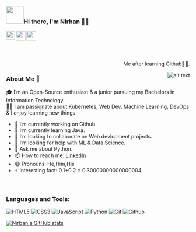 ### <img src="https://cliply.co/wp-content/uploads/2019/06/391906110_WAVING_HAND_400px.gif" width="48">Hi there, I'm Nirban 👨‍💻

<a href="https://www.linkedin.com/in/nirban-roy-62a08b183/">
  <img align="left" width="24px" src="https://cdn.jsdelivr.net/npm/simple-icons@v3/icons/linkedin.svg"  />
</a>
<a href="https://twitter.com/NirbanRoy19">
  <img align="left" width="26px" src="https://cdn.jsdelivr.net/npm/simple-icons@v3/icons/twitter.svg" />
</a>
<a href="mailto:nirban012@gmail.com">
  <img align="left" width="26px" src="https://cdn.jsdelivr.net/npm/simple-icons@v3/icons/gmail.svg" />
</a>

<br><br>
---
<p align="right">Me after learning Github🤘🏻.</p>
<img src="https://media.giphy.com/media/cnhpl4IeYgU7MCBdV2/giphy.gif" alt="alt text" width="" height="" align="right">

### About Me 🚀
🎓 I’m an Open-Source enthusiast & a junior pursuing my Bachelors in Information Technology. </br>
👨‍💻  I am passionate about Kubernetes, Web Dev, Machine Learning, DevOps & I enjoy learning new things. </br>


- 🔭 I’m currently working on Github.
- 🌱 I’m currently learning Java.
- 👯 I’m looking to collaborate on Web devlopment projects.
- 🤔 I’m looking for help with ML & Data Science.
- 💬 Ask me about Python.
- 📫 How to reach me: [LinkedIn](https://www.linkedin.com/in/nirban-roy-62a08b183/)
- 😄 Pronouns: He,Him,His
- ⚡ Interesting fact: 0.1+0.2 = 0.30000000000000004.
<br>

### Languages and Tools:
<p>
<img src="https://img.shields.io/badge/HTML5-E34F26?logo=html5&logoColor=white&style=flat" alt="HTML5">
<img src="https://img.shields.io/badge/CSS3-1572B6?logo=css3&logoColor=white&style=flat" alt="CSS3">
<img src="https://img.shields.io/badge/JavaScript-F7DF1E?logo=javascript&logoColor=white&style=flat" alt="JavaScript">
<!-- <img src="https://img.shields.io/badge/React-61DAFB?logo=react&logoColor=white&style=flat" alt="React"> -->
<img src="https://img.shields.io/badge/Python-3776AB?logo=python&logoColor=white&style=flat" alt="Python">
<img src="https://img.shields.io/badge/Git-F05032?logo=git&logoColor=white&style=flat" alt="Git">
<img src="https://img.shields.io/badge/Github-181717?logo=github&logoColor=white&style=flat" alt="Github">
</p>

[![Nirban's GitHub stats](https://github-readme-stats.vercel.app/api?username=nirban07&show_icons=true&theme=radical)](https://github.com/nirban07/github-readme-stats)
